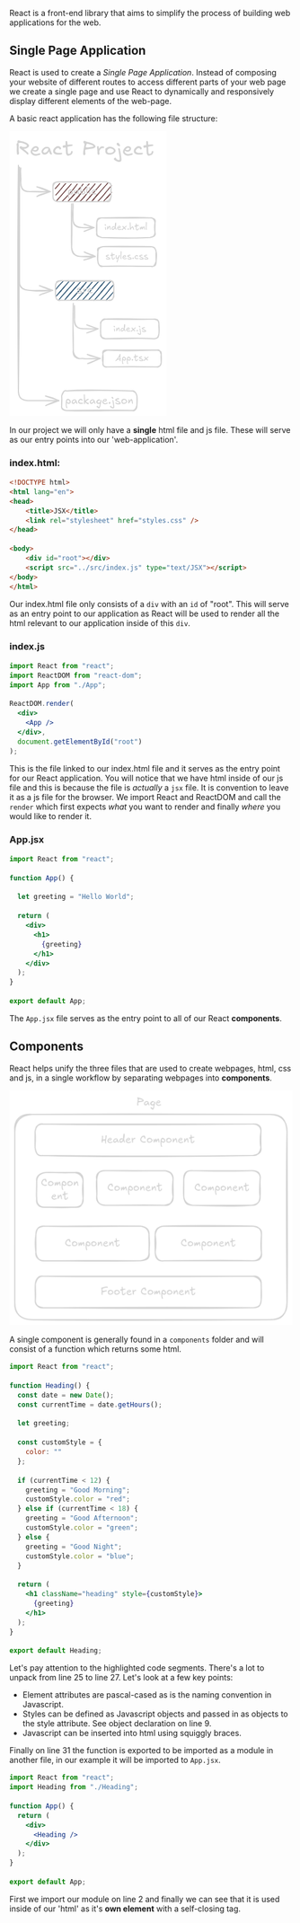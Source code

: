React is a front-end library that aims to simplify the process of building web applications for the web.
## Single Page Application

React is used to create a *Single Page Application*. Instead of composing your website of different routes to access different parts of your web page we create a single page and use React to dynamically and responsively display different elements of the web-page.

A basic react application has the following file structure:

![](Pictures/React%20File%20Structure.png)

In our project we will only have a **single** html file and js file. These will serve as our entry points into our 'web-application'.

### index.html:

```html nums {9, 10}
<!DOCTYPE html>
<html lang="en">
<head>
	<title>JSX</title>
	<link rel="stylesheet" href="styles.css" />
</head>

<body>
	<div id="root"></div>
	<script src="../src/index.js" type="text/JSX"></script>
</body>
</html>
```

Our index.html file only consists of a `div` with an `id` of "root". This will serve as an entry point to our application as React will be used to render all the html relevant to our application inside of this `div`.
### index.js

```jsx nums{6-8}
import React from "react";
import ReactDOM from "react-dom";
import App from "./App";

ReactDOM.render(
  <div>
    <App />
  </div>,
  document.getElementById("root")
);
```

This is the file linked to our index.html file and it serves as the entry point for our React application. You will notice that we have html inside of our js file and this is because the file is *actually* a `jsx` file. It is convention to leave it as a js file for the browser. We import React and ReactDOM and call the `render` which first expects *what* you want to render and finally *where* you would like to render it.
### App.jsx

```jsx nums {8-12}
import React from "react";

function App() {

  let greeting = "Hello World";

  return (
    <div>
      <h1>
        {greeting}
      </h1>
    </div>
  );
}

export default App;
```

The `App.jsx` file serves as the entry point to all of our React **components**. 
## Components

React helps unify the three files that are used to create webpages, html, css and js, in a single workflow by separating webpages into **components**. 

![](Pictures/React%20Components.png)

A single component is generally found in a `components` folder and will consist of a function which returns some html.

```jsx nums {9-11, 25-27, 31}
import React from "react";

function Heading() {
  const date = new Date();
  const currentTime = date.getHours();

  let greeting;

  const customStyle = {
    color: ""
  };

  if (currentTime < 12) {
    greeting = "Good Morning";
    customStyle.color = "red";
  } else if (currentTime < 18) {
    greeting = "Good Afternoon";
    customStyle.color = "green";
  } else {
    greeting = "Good Night";
    customStyle.color = "blue";
  }

  return (
    <h1 className="heading" style={customStyle}>
      {greeting}
    </h1>
  );
}

export default Heading;
```

Let's pay attention to the highlighted code segments. There's a lot to unpack from line 25 to line 27. Let's look at a few key points:

- Element attributes are pascal-cased as is the naming convention in Javascript.
- Styles can be defined as Javascript objects and passed in as objects to the style attribute. See object declaration on line 9.
- Javascript can be inserted into html using squiggly braces.

Finally on line 31 the function is exported to be imported as a module in another file, in our example it will be imported to `App.jsx`.

```jsx nums {2, 7}
import React from "react";
import Heading from "./Heading";

function App() {
  return (
    <div>
      <Heading />
    </div>
  );
}

export default App;
```

First we import our module on line 2 and finally we can see that it is used inside of our 'html' as it's **own element** with a self-closing tag.

